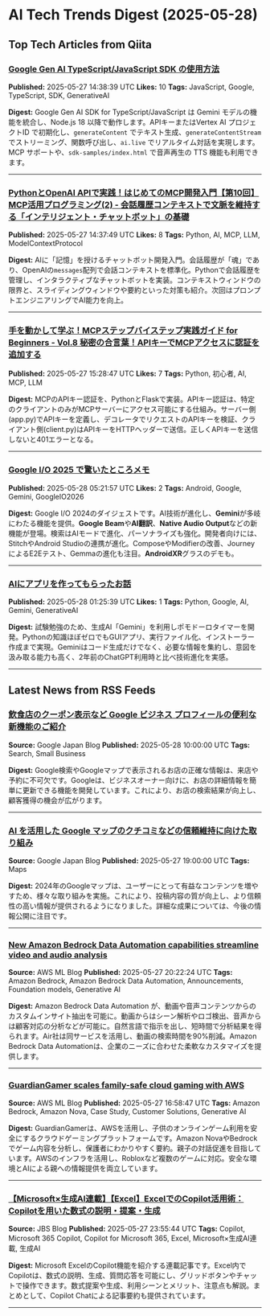 # AI Tech Trends Digest (2025-05-28)


## Top Tech Articles from Qiita


### [Google Gen AI TypeScript/JavaScript SDK の使用方法](https://qiita.com/erikafurudo/items/f59b6f152f4a9074470a)
**Published:** 2025-05-27 14:38:39 UTC
**Likes:** 10
**Tags:** JavaScript, Google, TypeScript, SDK, GenerativeAI

**Digest:**
Google Gen AI SDK for TypeScript/JavaScript は Gemini モデルの機能を統合し、Node.js 18 以降で動作します。APIキーまたはVertex AI プロジェクトID で初期化し、`generateContent` でテキスト生成、`generateContentStream` でストリーミング、関数呼び出し、`ai.live` でリアルタイム対話を実現します。MCP サポートや、`sdk-samples/index.html` で音声再生の TTS 機能も利用できます。

---

### [PythonとOpenAI APIで実践！はじめてのMCP開発入門【第10回】MCP活用プログラミング(2) - 会話履歴コンテキストで文脈を維持する「インテリジェント・チャットボット」の基礎](https://qiita.com/QueryPie/items/ee937f939a186d3137c8)
**Published:** 2025-05-27 14:37:49 UTC
**Likes:** 8
**Tags:** Python, AI, MCP, LLM, ModelContextProtocol

**Digest:**
AIに「記憶」を授けるチャットボット開発入門。会話履歴が「魂」であり、OpenAIの`messages`配列で会話コンテキストを標準化。Pythonで会話履歴を管理し、インタラクティブなチャットボットを実装。コンテキストウィンドウの限界と、スライディングウィンドウや要約といった対策も紹介。次回はプロンプトエンジニアリングでAI能力を向上。

---

### [手を動かして学ぶ！MCPステップバイステップ実践ガイド for Beginners - Vol.8 秘密の合言葉！APIキーでMCPアクセスに認証を追加する](https://qiita.com/QueryPie/items/1ec8a988817c7b99f0aa)
**Published:** 2025-05-27 15:28:47 UTC
**Likes:** 7
**Tags:** Python, 初心者, AI, MCP, LLM

**Digest:**
MCPのAPIキー認証を、PythonとFlaskで実装。APIキー認証は、特定のクライアントのみがMCPサーバーにアクセス可能にする仕組み。サーバー側(app.py)でAPIキーを定義し、デコレータでリクエストのAPIキーを検証、クライアント側(client.py)はAPIキーをHTTPヘッダーで送信。正しくAPIキーを送信しないと401エラーとなる。

---

### [Google I/O 2025 で驚いたところメモ](https://qiita.com/takahirom/items/4cdb947ac69c15c5cca2)
**Published:** 2025-05-28 05:21:57 UTC
**Likes:** 2
**Tags:** Android, Google, Gemini, GoogleIO2026

**Digest:**
Google I/O 2024のダイジェストです。AI技術が進化し、**Gemini**が多岐にわたる機能を提供。**Google Beam**や**AI翻訳**、**Native Audio Output**などの新機能が登場。検索はAIモードで進化、パーソナライズも強化。開発者向けには、StitchやAndroid Studioの連携が進化。ComposeやModifierの改善、JourneyによるE2Eテスト、Gemmaの進化も注目。**AndroidXR**グラスのデモも。

---

### [AIにアプリを作ってもらったお話](https://qiita.com/fhfjeejjdcch/items/1a005cd83e4b12fd4fad)
**Published:** 2025-05-28 01:25:39 UTC
**Likes:** 1
**Tags:** Python, Google, AI, Gemini, GenerativeAI

**Digest:**
試験勉強のため、生成AI「Gemini」を利用しポモドーロタイマーを開発。Pythonの知識ほぼゼロでもGUIアプリ、実行ファイル化、インストーラー作成まで実現。Geminiはコード生成だけでなく、必要な情報を集約し、意図を汲み取る能力も高く、2年前のChatGPT利用時と比べ技術進化を実感。

---

## Latest News from RSS Feeds


### [飲食店のクーポン表示など Google ビジネス プロフィールの便利な新機能のご紹介](https://blog.google/intl/ja-jp/products/explore-get-answers/business-profile-updates/)
**Source:** Google Japan Blog
**Published:** 2025-05-28 10:00:00 UTC
**Tags:** Search, Small Business

**Digest:**
Google検索やGoogleマップで表示されるお店の正確な情報は、来店や予約に不可欠です。Googleは、ビジネスオーナー向けに、お店の詳細情報を簡単に更新できる機能を開発しています。これにより、お店の検索結果が向上し、顧客獲得の機会が広がります。

---

### [AI を活用した Google マップのクチコミなどの信頼維持に向けた取り組み](https://blog.google/intl/ja-jp/products/explore-get-answers/google-business-profiles-ai-fake-reviews/)
**Source:** Google Japan Blog
**Published:** 2025-05-27 19:00:00 UTC
**Tags:** Maps

**Digest:**
2024年のGoogleマップは、ユーザーにとって有益なコンテンツを増やすため、様々な取り組みを実施。これにより、投稿内容の質が向上し、より信頼性の高い情報が提供されるようになりました。詳細な成果については、今後の情報公開に注目です。

---

### [New Amazon Bedrock Data Automation capabilities streamline video and audio analysis](https://aws.amazon.com/blogs/machine-learning/new-amazon-bedrock-data-automation-capabilities-streamline-video-and-audio-analysis/)
**Source:** AWS ML Blog
**Published:** 2025-05-27 20:22:24 UTC
**Tags:** Amazon Bedrock, Amazon Bedrock Data Automation, Announcements, Foundation models, Generative AI

**Digest:**
Amazon Bedrock Data Automation が、動画や音声コンテンツからのカスタムインサイト抽出を可能に。動画からはシーン解析やロゴ検出、音声からは顧客対応の分析などが可能に。自然言語で指示を出し、短時間で分析結果を得られます。Air社は同サービスを活用し、動画の検索時間を90%削減。Amazon Bedrock Data Automationは、企業のニーズに合わせた柔軟なカスタマイズを提供します。

---

### [GuardianGamer scales family-safe cloud gaming with AWS](https://aws.amazon.com/blogs/machine-learning/guardiangamer-scales-family-safe-cloud-gaming-with-aws/)
**Source:** AWS ML Blog
**Published:** 2025-05-27 16:58:47 UTC
**Tags:** Amazon Bedrock, Amazon Nova, Case Study, Customer Solutions, Generative AI

**Digest:**
GuardianGamerは、AWSを活用し、子供のオンラインゲーム利用を安全にするクラウドゲーミングプラットフォームです。Amazon NovaやBedrockでゲーム内容を分析し、保護者にわかりやすく要約。親子の対話促進を目指しています。AWSのインフラを活用し、Robloxなど複数のゲームに対応。安全な環境とAIによる親への情報提供を両立しています。

---

### [【Microsoft×生成AI連載】【Excel】ExcelでのCopilot活用術：Copilotを用いた数式の説明・提案・生成](https://blog.jbs.co.jp/entry/2025/05/28/085544)
**Source:** JBS Blog
**Published:** 2025-05-27 23:55:44 UTC
**Tags:** Copilot, Microsoft 365 Copilot, Copilot for Microsoft 365, Excel, Microsoft×生成AI連載, 生成AI

**Digest:**
Microsoft ExcelのCopilot機能を紹介する連載記事です。Excel内でCopilotは、数式の説明、生成、質問応答を可能にし、グリッドボタンやチャットで操作できます。数式提案や生成、利用シーンとメリット、注意点も解説。まとめとして、Copilot Chatによる記事要約も提供されています。

---